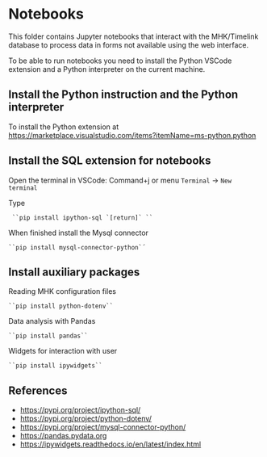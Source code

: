 # Notebooks

This folder contains Jupyter notebooks that interact with the MHK/Timelink database to process data in forms not available using the web interface.

To be able to run notebooks you need to install the Python VSCode extension and a Python interpreter on the current machine.

## Install the Python instruction and the Python interpreter

To install the Python extension at https://marketplace.visualstudio.com/items?itemName=ms-python.python

## Install the SQL extension for notebooks

Open the terminal in VSCode: Command+j or menu `Terminal` -> `New terminal`

Type 

     ``pip install ipython-sql `[return]` ``

When finished install the Mysql connector


    ``pip install mysql-connector-python`´


## Install auxiliary packages

Reading MHK configuration files 

    ``pip install python-dotenv``

Data analysis with Pandas

    ``pip install pandas``

Widgets for interaction with user

    ``pip install ipywidgets``
## References

* https://pypi.org/project/ipython-sql/
* https://pypi.org/project/python-dotenv/
* https://pypi.org/project/mysql-connector-python/
* https://pandas.pydata.org
* https://ipywidgets.readthedocs.io/en/latest/index.html